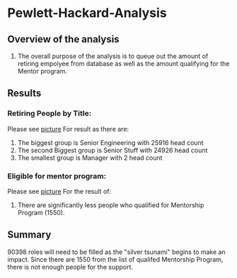 # Pewlett-Hackard-Analysis
## Overview of the analysis
1. The overall purpose of the analysis is to queue out the amount of retiring empolyee from database as well as the amount qualifying for the Mentor program.

## Results
### Retiring People by Title:
Please see [picture](https://github.com/Fredericxu/Pewlett-Hackard-Analysis/blob/main/Data/checkpoint1.png) 
For result as there are:
1. The biggest group is Senior Engineering with 25916 head count
2. The second Biggest group is Senior Stuff with 24926 head count
3. The smallest group is Manager with 2 head count
### Eligible for mentor program:
Please see [picture](https://github.com/Fredericxu/Pewlett-Hackard-Analysis/blob/main/Data/checkpoint3.png)
For the result of:
1. There are significantly less people who qualified for Mentorship Program (1550).

## Summary
90398 roles will need to be filled as the "silver tsunami" begins to make an impact.
Since there are 1550 from the list of qualifed Mentorship Program, there is not enough people for the support.
